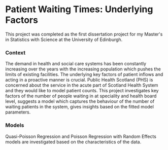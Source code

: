 # Patient Waiting Times: Underlying Factors

This project was completed as the first dissertation project for my Master's in Statistics with Science at the University of Edinburgh. 

### Context
The demand in health and social care systems has been constantly increasing over the years with
the increasing population which pushes the limits of existing facilities. The underlying key factors of
patient inflows and acting in a proactive manner is crucial. Public Health Scotland (PHS) is concerned
about the service in the acute part of Scotland Health System and they would like to model patient
counts. This project investigates key factors of the number of people waiting in at speciality and health
board level, suggests a model which captures the behaviour of the number of waiting patients in the
system, gives insights based on the fitted model parameters.

### Models
Quasi-Poisson Regression and Poisson Regression with Random Effects models are investigated based on the characteristics of the data.

